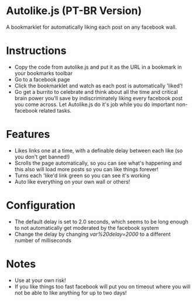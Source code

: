 Autolike.js (PT-BR Version)
===========
A bookmarklet for automatically liking each post on any facebook wall.

Instructions
============
- Copy the code from autolike.js and put it as the URL in a bookmark in your bookmarks toolbar
- Go to a facebook page
- Click the bookmarklet and watch as each post is automatically 'liked'!
- Go get a burrito to celebrate and think about all the time and critical brain power you'll save by indiscriminately liking every facebook post you come across. Let Autolike.js do it's job while you do important non-facebook related tasks.

Features
========
- Likes links one at a time, with a definable delay between each like (so you don't get banned!)
- Scrolls the page automatically, so you can see what's happening and this also will load more posts so you can like things forever!
- Turns each 'like'd link green so you can see it's working
- Auto like everything on your own wall or others!

Configuration
=============
- The default delay is set to 2.0 seconds, which seems to be long enough to not automatically get moderated by the facebook system
- Change the delay by changing <i>var%20delay=2000</i> to a different number of milliseconds

Notes
=====
- Use at your own risk!
- If you like things too fast facebook will put you on timeout where you will not be able to like anything for up to two days!
